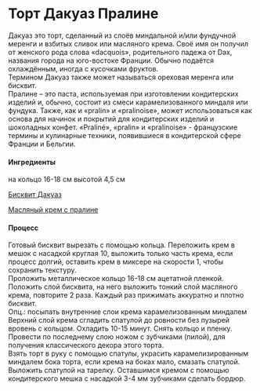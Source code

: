# Торт Дакуаз Пралине

Дакуаз это торт, сделанный из слоёв миндальной и/или фундучной меренги и взбитых сливок или масляного крема. Своё имя он получил от женского рода слова «dacquois», родительного падежа от Dax, названия города на юго-востоке Франции. Обычно подаётся охлаждённым, иногда с кусочками фруктов.  
Термином Дакуаз также может называться ореховая меренга или бисквит.  
Пралине – это паста, используемая при изготовлении кондитерских изделий и, обычно, состоит из смеси карамелизованного миндаля или фундука. Также, как и «pralin» и «pralinoise», может использоваться как основа для начинок и покрытий для кондитерских изделий и шоколадных конфет. «Praliné», «pralin» и «pralinoise» - французские термины и кулинарные техники, появившиеся в кондитерской сфере Франции и Бельгии.

#### Ингредиенты

на кольцо 16-18 см высотой 4,5 см

[Бисквит Дакуаз](https://mars9n9.github.io/cakes/%D0%91%D0%B0%D0%B7%D0%BE%D0%B2%D1%8B%D0%B9/%D0%91%D0%B8%D1%81%D0%BA%D0%B2%D0%B8%D1%82%D1%8B/dacquoise.html)

[Масляный крем с пралине](https://mars9n9.github.io/cakes/Базовый/Кремы/buttercream_praline.html)

#### Процесс

Готовый бисквит вырезать с помощью кольца.
Переложить крем в мешок с насадкой круглая 10, выложить только часть крема, если процесс долгий, оставить крем в миксере на скорости 1, чтобы сохранить текстуру.  
Проложить металлическое кольцо 16-18 см ацетатной пленкой. Положить слой бисквита, на него выложить тонкий слой масляного крема, повторите 2 раза. Каждый раз прижимать аккуратно и плотно бисквит.  
Опц.: посыпать внутренние слои крема карамелизованным миндалем  
Верхний слой крема сгладить спатулой до ровности без пузырей вровень с кольцом. Охладить 10-15 минут. Снять кольцо и пленку.  
Провести по последнему слою ножом с зубчиками (пилой), для получения классического декора этого торта.  
Взять торт в руку с помощью спатулы, украсить карамелизированным миндалем бока торта, если крема на боках мало, смазать спатулой. Выложить спатулой на тарелку. Оставшимся кремом с помощью кондитерского мешка с насадкой 3-4 мм зубчиками сделать бордюр.  
